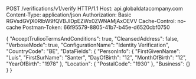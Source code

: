 POST /verifications/v1/verify HTTP/1.1
Host: api.globaldatacompany.com
Content-Type: application/json
Authorization: Basic RGVsdGVjX0RlbW9fQVBJIDpEZWx0ZWNAMjAxOEVV
Cache-Control: no-cache
Postman-Token: 66f95579-8805-41b7-b45e-d6520cbf0750

{
  "AcceptTruliooTermsAndConditions": true,
  "CleansedAddress": false,
  "VerboseMode": true,
  "ConfigurationName": "Identity Verification",
  "CountryCode": "BE",
  "DataFields": {
    "PersonInfo": {
      "FirstGivenName": "Luis",
      "FirstSurName": "Santer",
      "DayOfBirth": "12",
      "MonthOfBirth": "12",
      "YearOfBirth": "1978"
    },
    "Location": {
      "PostalCode": "1930"
    },
    "Business": {}
  }
}
